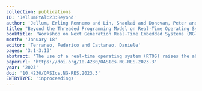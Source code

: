 ```yaml
---
collection: publications
ID: 'JellumEtAl:23:Beyond'
author: 'Jellum, Erling Rennemo and Lin, Shaokai and Donovan, Peter and Soyer, Efsane and Shakir, Fuzail and Bryne, Torleiv and Orlandic, Milica and Lohstroh, Marten and Lee, Edward A.'
title: "Beyond the Threaded Programming Model on Real-Time Operating Systems"
booktitle: 'Workshop on Next Generation Real-Time Embedded Systems (NG-RES)'
month: 'January 18'
editor: 'Terraneo, Federico and Cattaneo, Daniele'
pages: '3:1-3:13'
abstract: 'The use of a real-time operating system (RTOS) raises the abstraction level for embedded systems design when compared to traditional bare-metal programming, resulting in simpler and more reusable application code. Modern RTOSes for resource-constrained platforms, like Zephyr and FreeRTOS, also offer threading support, but this kind of shared memory concurrency is a poor fit for expressing the reactive and interactive behaviors that are common in embedded systems. To address this, alternative concurrency models like the actor model or communicating sequential processes have been proposed. While those alternatives enable reactive design patterns, they fail to deliver determinism and do not address timing. This makes it difficult to verify that implemented behavior is as intended and impossible to specify timing constraints in a portable way. This makes it hard to create reusable library components out of common embedded design patterns, forcing developers to keep reinventing the wheel for each application and each platform. In this paper, we introduce the embedded target of Lingua Franca (LF) as a means to move beyond the threaded programming model provided by RTOSes and improve the state of the art in embedded programming. LF is based on the reactor model of computation, which is reactive, deterministic, and timed, providing a means to express concurrency and timing in a platform-independent way. We compare the performance of LF versus threaded C code - both running on Zephyr - in terms of response time, timing precision, throughput, and memory footprint.'
paperurl: 'https://doi.org/10.4230/OASIcs.NG-RES.2023.3'
year: '2023'
doi: '10.4230/OASIcs.NG-RES.2023.3'
ENTRYTYPE: 'inproceedings'
---
```



